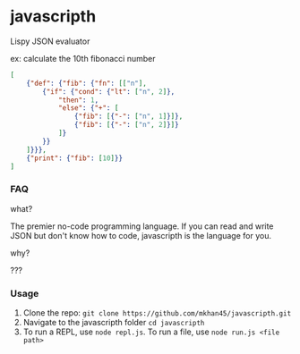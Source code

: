 # javascripth
Lispy JSON evaluator

ex:
calculate the 10th fibonacci number
```json
[
    {"def": {"fib": {"fn": [["n"],
        {"if": {"cond": {"lt": ["n", 2]},
            "then": 1,
            "else": {"+": [
                {"fib": [{"-": ["n", 1]}]},
                {"fib": [{"-": ["n", 2]}]}
            ]}
        }}
    ]}}},
    {"print": {"fib": [10]}}
]
```

### FAQ

what?

The premier no-code programming language. If you can read and write JSON but don't know how to code, javascripth is the language for you.

why?

???

### Usage

1. Clone the repo: `git clone https://github.com/mkhan45/javascripth.git`
2. Navigate to the javascripth folder `cd javascripth`
3. To run a REPL, use `node repl.js`. To run a file, use `node run.js <file path>`
